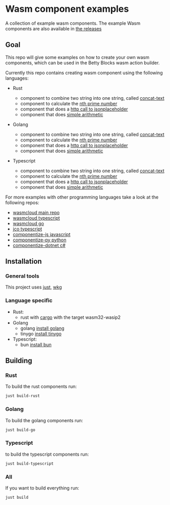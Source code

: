 # Wasm component examples

A collection of example wasm components. The example Wasm components are also available in [the releases](https://github.com/bettyblocks/wasm-component-examples/releases)

## Goal

This repo will give some examples on how to create your own wasm components, which can be used in the Betty Blocks wasm action builder.

Currently this repo contains creating wasm component using the following languages:

- Rust
  - component to combine two string into one string, called [concat-text](./rust/concat-text)
  - component to calculate the [nth prime number](./rust/nth-prime-number/)
  - component that does a [http call to jsonplaceholder](./rust/http-request/)
  - component that does [simple arithmetic](./rust/calculator)

- Golang
  - component to combine two string into one string, called [concat-text](./go/concat-text)
  - component to calculate the [nth prime number](./go/nth-prime-number/)
  - component that does a [http call to jsonplaceholder](./go/http-request/)
  - component that does [simple arithmetic](./go/calculator)

- Typescript
  - component to combine two string into one string, called [concat-text](./typescript/concat-text)
  - component to calculate the [nth prime number](./typescript/nth-prime-number/)
  - component that does a [http call to jsonplaceholder](./typescript/http-request/)
  - component that does [simple arithmetic](./typescript/calculator)

For more examples with other programming languages take a look at the following repos:

- [wasmcloud main repo](https://github.com/wasmCloud/wasmCloud/tree/main/examples)
- [wasmcloud typescript](https://github.com/wasmCloud/typescript)
- [wasmcloud go](https://github.com/wasmCloud/go)
- [jco typescript](https://github.com/bytecodealliance/jco/tree/main/examples/components)
- [componentize-js javascript](https://github.com/bytecodealliance/ComponentizeJS/tree/main/examples)
- [componentize-py python](https://github.com/bytecodealliance/componentize-py/tree/main/examples)
- [componentize-dotnet c#](https://github.com/bytecodealliance/componentize-dotnet)

## Installation

### General tools
This project uses [just](https://github.com/casey/just), [wkg](https://github.com/bytecodealliance/wasm-pkg-tools)

### Language specific
- Rust:
  - rust with [cargo](https://www.rust-lang.org/tools/install) with the target wasm32-wasip2
- Golang
  - golang [install golang](https://go.dev/doc/install)
  - tinygo [install tinygo](https://tinygo.org/getting-started/install/)
- Typescript:
  - bun [install bun](https://bun.com/docs/installation)

## Building

### Rust
To build the rust components run:

```sh
just build-rust
```

### Golang
To build the golang components run:

```sh
just build-go
```

### Typescript
to build the typescript components run:
```sh
just build-typescript
```

### All
If you want to build everything run:

```
just build
```
